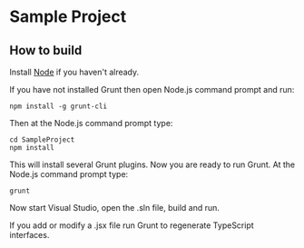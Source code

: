 # Sample Project

## How to build
Install [Node](https://nodejs.org/) if you haven't already. 

If you have not installed Grunt then open Node.js command prompt and run:

    npm install -g grunt-cli

Then at the Node.js command prompt type:

    cd SampleProject
    npm install

This will install several Grunt plugins. Now you are ready to run Grunt. At the Node.js command prompt type:

    grunt

Now start Visual Studio, open the .sln file, build and run.

If you add or modify a .jsx file run Grunt to regenerate TypeScript interfaces.
